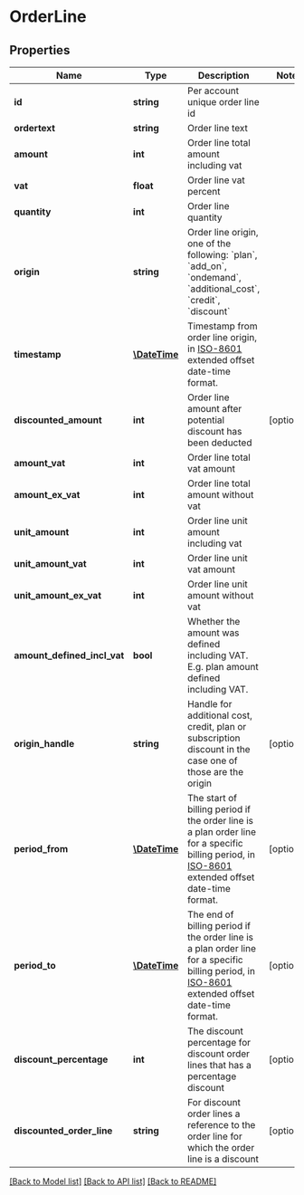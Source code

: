 # OrderLine

## Properties
Name | Type | Description | Notes
------------ | ------------- | ------------- | -------------
**id** | **string** | Per account unique order line id | 
**ordertext** | **string** | Order line text | 
**amount** | **int** | Order line total amount including vat | 
**vat** | **float** | Order line vat percent | 
**quantity** | **int** | Order line quantity | 
**origin** | **string** | Order line origin, one of the following: &#x60;plan&#x60;, &#x60;add_on&#x60;, &#x60;ondemand&#x60;, &#x60;additional_cost&#x60;, &#x60;credit&#x60;, &#x60;discount&#x60; | 
**timestamp** | [**\DateTime**](\DateTime.md) | Timestamp from order line origin, in [ISO-8601](http://en.wikipedia.org/wiki/ISO_8601) extended offset date-time format. | 
**discounted_amount** | **int** | Order line amount after potential discount has been deducted | [optional] 
**amount_vat** | **int** | Order line total vat amount | 
**amount_ex_vat** | **int** | Order line total amount without vat | 
**unit_amount** | **int** | Order line unit amount including vat | 
**unit_amount_vat** | **int** | Order line unit vat amount | 
**unit_amount_ex_vat** | **int** | Order line unit amount without vat | 
**amount_defined_incl_vat** | **bool** | Whether the amount was defined including VAT. E.g. plan amount defined including VAT. | 
**origin_handle** | **string** | Handle for additional cost, credit, plan or subscription discount in the case one of those are the origin | [optional] 
**period_from** | [**\DateTime**](\DateTime.md) | The start of billing period if the order line is a plan order line for a specific billing period, in [ISO-8601](http://en.wikipedia.org/wiki/ISO_8601) extended offset date-time format. | [optional] 
**period_to** | [**\DateTime**](\DateTime.md) | The end of billing period if the order line is a plan order line for a specific billing period, in [ISO-8601](http://en.wikipedia.org/wiki/ISO_8601) extended offset date-time format. | [optional] 
**discount_percentage** | **int** | The discount percentage for discount order lines that has a percentage discount | [optional] 
**discounted_order_line** | **string** | For discount order lines a reference to the order line for which the order line is a discount | [optional] 

[[Back to Model list]](../README.md#documentation-for-models) [[Back to API list]](../README.md#documentation-for-api-endpoints) [[Back to README]](../README.md)


